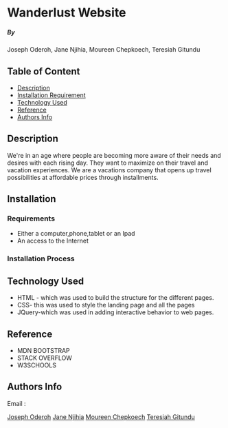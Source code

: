 # Wanderlust Website

##### By 
Joseph Oderoh,
Jane Njihia,
Moureen Chepkoech,
Teresiah Gitundu

## Table of Content
+ [Description](#description)
+ [Installation Requirement](#Installation)
+ [Technology Used](#technology-used)
+ [Reference](#reference)
+ [Authors Info](#author-Info)

## Description
We're in an age where people are becoming more aware of their needs and desires with each rising day. They want to maximize on their travel and vacation experiences. We are a vacations company that opens up travel possibilities at affordable prices through installments.

## Installation

### Requirements
* Either a computer,phone,tablet or an Ipad
* An access to the Internet 

### Installation Process

## Technology Used
* HTML - which was used to build the structure for  the different pages.
* CSS- this was used to style the landing page and all the pages
* JQuery-which was used in adding interactive behavior to web pages.


## Reference
* MDN BOOTSTRAP
* STACK OVERFLOW
* W3SCHOOLS

## Authors Info
Email : <br>

[Joseph Oderoh](joseph.oderoh@student.moringaschool.com)
[Jane Njihia](jane.njihia@student.moringaschool.com)
[Moureen Chepkoech](moureen.chepkoech@student.moringaschool.com)
[Teresiah Gitundu](teresiah.gitundu@student.moringaschool.com)